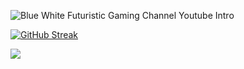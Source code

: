 
![Blue   White Futuristic Gaming Channel Youtube Intro ](https://github.com/alviasad0/alviasad0/assets/79654387/945aa6c8-fc82-4c9c-ab71-63a74a1fcf0c)

[![GitHub Streak](https://github-readme-streak-stats.herokuapp.com?user=alviasad0&theme=blue-green&card_width=1000)](https://git.io/streak-stats)

![](http://github-profile-summary-cards.vercel.app/api/cards/repos-per-language?username=alviasad0&theme=react)
<!-- Here are some ideas to get you started:

- 🔭 I’m currently working on ... MERN STACK DEVELOPMENT
- 🌱 I’m currently learning ...
- 👯 I’m looking to collaborate on ...
- 🤔 I’m looking for help with ...
- 💬 Ask me about ...
- 📫 How to reach me: ...
- 😄 Pronouns: ...
- ⚡ Fun fact: ... -->

